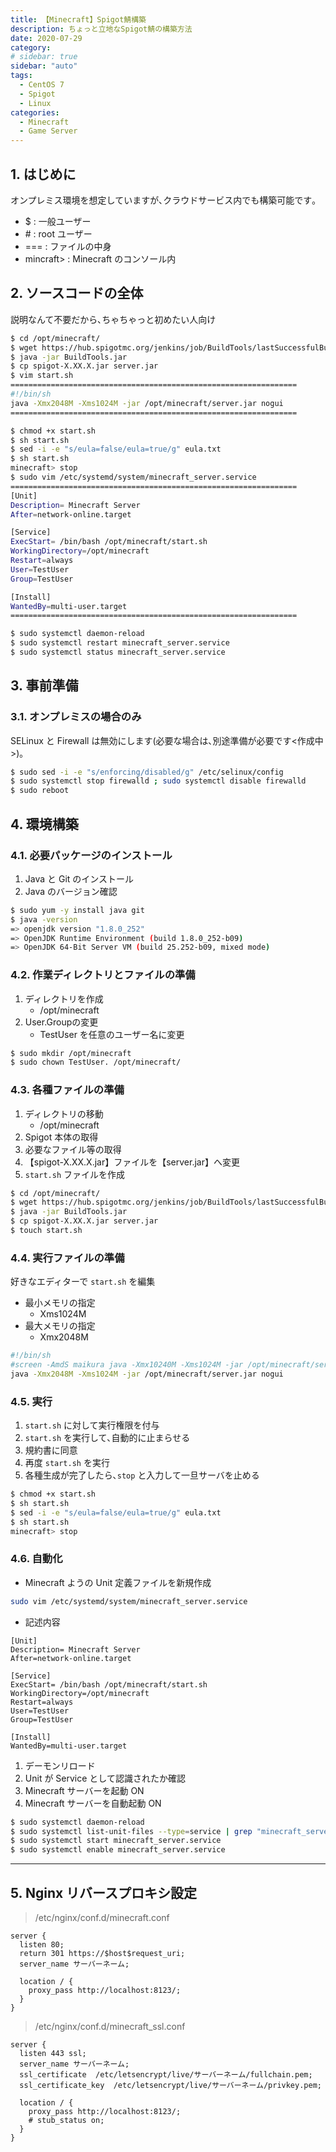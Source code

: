```yaml
---
title: 【Minecraft】Spigot鯖構築
description: ちょっと立地なSpigot鯖の構築方法
date: 2020-07-29
category:
# sidebar: true
sidebar: "auto"
tags:
  - CentOS 7
  - Spigot
  - Linux
categories:
  - Minecraft
  - Game Server
---
```


## 1. はじめに

オンプレミス環境を想定していますが､クラウドサービス内でも構築可能です｡

- $ : 一般ユーザー
- \# : root ユーザー
- === : ファイルの中身
- mincraft> : Minecraft のコンソール内

## 2. ソースコードの全体

説明なんて不要だから､ちゃちゃっと初めたい人向け

```bash
$ cd /opt/minecraft/
$ wget https://hub.spigotmc.org/jenkins/job/BuildTools/lastSuccessfulBuild/artifact/target/BuildTools.jar
$ java -jar BuildTools.jar
$ cp spigot-X.XX.X.jar server.jar
$ vim start.sh
================================================================
#!/bin/sh
java -Xmx2048M -Xms1024M -jar /opt/minecraft/server.jar nogui
================================================================

$ chmod +x start.sh
$ sh start.sh
$ sed -i -e "s/eula=false/eula=true/g" eula.txt
$ sh start.sh
minecraft> stop
$ sudo vim /etc/systemd/system/minecraft_server.service
================================================================
[Unit]
Description= Minecraft Server
After=network-online.target

[Service]
ExecStart= /bin/bash /opt/minecraft/start.sh
WorkingDirectory=/opt/minecraft
Restart=always
User=TestUser
Group=TestUser

[Install]
WantedBy=multi-user.target
================================================================

$ sudo systemctl daemon-reload
$ sudo systemctl restart minecraft_server.service
$ sudo systemctl status minecraft_server.service
```

## 3. 事前準備

### 3.1. オンプレミスの場合のみ

SELinux と Firewall は無効にします(必要な場合は､別途準備が必要です<作成中>)｡

```bash
$ sudo sed -i -e "s/enforcing/disabled/g" /etc/selinux/config
$ sudo systemctl stop firewalld ; sudo systemctl disable firewalld
$ sudo reboot
```

## 4. 環境構築

### 4.1. 必要パッケージのインストール

1. Java と Git のインストール
2. Java のバージョン確認

```bash
$ sudo yum -y install java git
$ java -version
=> openjdk version "1.8.0_252"
=> OpenJDK Runtime Environment (build 1.8.0_252-b09)
=> OpenJDK 64-Bit Server VM (build 25.252-b09, mixed mode)
```


### 4.2. 作業ディレクトリとファイルの準備

1. ディレクトリを作成
   - /opt/minecraft
2. User.Groupの変更
   - TestUser を任意のユーザー名に変更

```bash
$ sudo mkdir /opt/minecraft
$ sudo chown TestUser. /opt/minecraft/
```

### 4.3. 各種ファイルの準備

1. ディレクトリの移動
   - /opt/minecraft
2. Spigot 本体の取得
3. 必要なファイル等の取得
4. 【spigot-X.XX.X.jar】ファイルを【server.jar】へ変更
5. `start.sh` ファイルを作成

```bash
$ cd /opt/minecraft/
$ wget https://hub.spigotmc.org/jenkins/job/BuildTools/lastSuccessfulBuild/artifact/target/BuildTools.jar
$ java -jar BuildTools.jar
$ cp spigot-X.XX.X.jar server.jar
$ touch start.sh
```

### 4.4. 実行ファイルの準備

好きなエディターで ```start.sh``` を編集

- 最小メモリの指定
  - Xms1024M
- 最大メモリの指定
  - Xmx2048M

```bash
#!/bin/sh
#screen -AmdS maikura java -Xmx10240M -Xms1024M -jar /opt/minecraft/server.jar nogui
java -Xmx2048M -Xms1024M -jar /opt/minecraft/server.jar nogui
```

### 4.5. 実行

1. `start.sh` に対して実行権限を付与
2. `start.sh` を実行して､自動的に止まらせる
3. 規約書に同意
4. 再度 `start.sh` を実行
5. 各種生成が完了したら､`stop` と入力して一旦サーバを止める

```bash
$ chmod +x start.sh
$ sh start.sh
$ sed -i -e "s/eula=false/eula=true/g" eula.txt
$ sh start.sh
minecraft> stop
```

### 4.6. 自動化

- Minecraft ようの Unit 定義ファイルを新規作成

```bash
sudo vim /etc/systemd/system/minecraft_server.service
```

- 記述内容

```vim
[Unit]
Description= Minecraft Server
After=network-online.target

[Service]
ExecStart= /bin/bash /opt/minecraft/start.sh
WorkingDirectory=/opt/minecraft
Restart=always
User=TestUser
Group=TestUser

[Install]
WantedBy=multi-user.target
```

1. デーモンリロード
2. Unit が Service として認識されたか確認
3. Minecraft サーバーを起動 ON
4. Minecraft サーバーを自動起動 ON

```bash
$ sudo systemctl daemon-reload
$ sudo systemctl list-unit-files --type=service | grep "minecraft_server"
$ sudo systemctl start minecraft_server.service
$ sudo systemctl enable minecraft_server.service
```

---

## 5. Nginx リバースプロキシ設定

> /etc/nginx/conf.d/minecraft.conf

```vim
server {
  listen 80;
  return 301 https://$host$request_uri;
  server_name サーバーネーム;

  location / {
    proxy_pass http://localhost:8123/;
  }
}
```

> /etc/nginx/conf.d/minecraft_ssl.conf

```vim
server {
  listen 443 ssl;
  server_name サーバーネーム;
  ssl_certificate  /etc/letsencrypt/live/サーバーネーム/fullchain.pem;
  ssl_certificate_key  /etc/letsencrypt/live/サーバーネーム/privkey.pem;

  location / {
    proxy_pass http://localhost:8123/;
    # stub_status on;
  }
}
```

